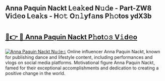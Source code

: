 ## Anna Paquin Nackt L𝚎a𝚔ed N𝚞𝚍e - Part-ZW8 Vi𝚍𝚎o L𝚎a𝚔s - H𝚘𝚝 O𝚗𝚕yf𝚊ns P𝚑𝚘tos ydX3b

# <h2><a href="http://kfeknt.oniu.top/?m=Anna+Paquin+Nackt">🔗👉 🔴 Anna Paquin Nackt P𝚑ot𝚘𝚜 V𝚒d𝚎o</a></h2>

[![Anna Paquin Nackt Nu𝚍e𝚜](https://i.imgur.com/0qMVB7G.gif)](http://kfeknt.oniu.top/?m=Anna+Paquin+Nackt)
Online influencer Anna Paquin Nackt, known for publishing dance and lifestyle content, including performances and vlogs on social media platforms. Motivational figure Anna Paquin Nackt, famed for their exceptional accomplishments and dedication to creating a positive change in the world.  
